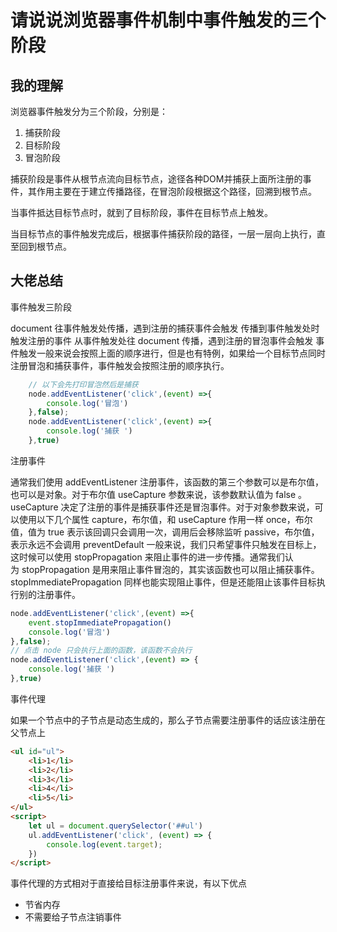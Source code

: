 # 请说说浏览器事件机制中事件触发的三个阶段

## 我的理解

浏览器事件触发分为三个阶段，分别是： 
1. 捕获阶段
2. 目标阶段
3. 冒泡阶段

捕获阶段是事件从根节点流向目标节点，途径各种DOM并捕获上面所注册的事件，其作用主要在于建立传播路径，在冒泡阶段根据这个路径，回溯到根节点。

当事件抵达目标节点时，就到了目标阶段，事件在目标节点上触发。

当目标节点的事件触发完成后，根据事件捕获阶段的路径，一层一层向上执行，直至回到根节点。




## 大佬总结

事件触发三阶段

document 往事件触发处传播，遇到注册的捕获事件会触发
传播到事件触发处时触发注册的事件
从事件触发处往 document 传播，遇到注册的冒泡事件会触发
事件触发一般来说会按照上面的顺序进行，但是也有特例，如果给一个目标节点同时注册冒泡和捕获事件，事件触发会按照注册的顺序执行。

```js
    // 以下会先打印冒泡然后是捕获
    node.addEventListener('click',(event) =>{
        console.log('冒泡')
    },false);
    node.addEventListener('click',(event) =>{
        console.log('捕获 ')
    },true)
```

注册事件

通常我们使用 addEventListener 注册事件，该函数的第三个参数可以是布尔值，也可以是对象。对于布尔值 useCapture 参数来说，该参数默认值为 false 。useCapture 决定了注册的事件是捕获事件还是冒泡事件。对于对象参数来说，可以使用以下几个属性
capture，布尔值，和 useCapture 作用一样
once，布尔值，值为 true 表示该回调只会调用一次，调用后会移除监听
passive，布尔值，表示永远不会调用 preventDefault
一般来说，我们只希望事件只触发在目标上，这时候可以使用 stopPropagation 来阻止事件的进一步传播。通常我们认为 stopPropagation 是用来阻止事件冒泡的，其实该函数也可以阻止捕获事件。stopImmediatePropagation 同样也能实现阻止事件，但是还能阻止该事件目标执行别的注册事件。
```js
node.addEventListener('click',(event) =>{
	event.stopImmediatePropagation()
	console.log('冒泡')
},false);
// 点击 node 只会执行上面的函数，该函数不会执行
node.addEventListener('click',(event) => {
	console.log('捕获 ')
},true)
```

事件代理

如果一个节点中的子节点是动态生成的，那么子节点需要注册事件的话应该注册在父节点上

```html
<ul id="ul">
    <li>1</li>
    <li>2</li>
    <li>3</li>
    <li>4</li>
    <li>5</li>
</ul>
<script>
	let ul = document.querySelector('##ul')
	ul.addEventListener('click', (event) => {
		console.log(event.target);
	})
</script>
```

事件代理的方式相对于直接给目标注册事件来说，有以下优点
- 节省内存
- 不需要给子节点注销事件